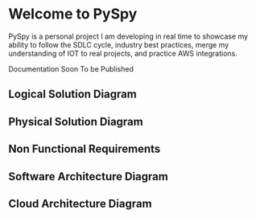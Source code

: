 # Welcome to PySpy

PySpy is a personal project I am developing in real time to showcase my ability to follow the SDLC cycle, industry best practices,
merge my understanding of IOT to real projects, and practice AWS integrations.

Documentation Soon To be Published
## Logical Solution Diagram
## Physical Solution Diagram
## Non Functional Requirements
## Software Architecture Diagram
## Cloud Architecture Diagram 
